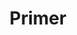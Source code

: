 ---
title: Primer
description: An introduction to User Authentication
weight: 14
lastmod: 2020-04-12T10:11:30-02:00
draft: false
vimeo: 348515371
emoji: 👤
chapter_start: Users
---